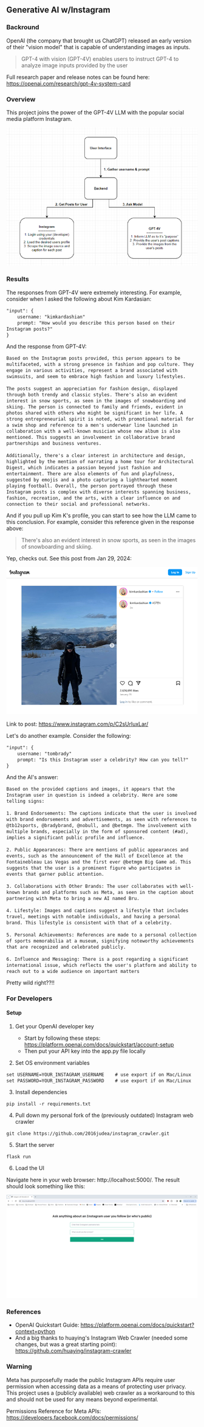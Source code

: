 ## Generative AI w/Instagram

### Backround

OpenAI (the company that brought us ChatGPT) released an early version of their "vision model" that is capable of understanding images as inputs.

> GPT-4 with vision (GPT-4V) enables users to instruct GPT-4 to analyze image inputs provided by the user

Full research paper and release notes can be found here: https://openai.com/research/gpt-4v-system-card

### Overview

This project joins the power of the GPT-4V LLM with the popular social media platform Instagram.

![system overview](documentation/system_overview.png)

### Results

The responses from GPT-4V were extremely interesting. For example, consider when I asked the following about Kim Kardasian:

```
"input": {
    username: "kimkardashian"
    prompt: "How would you describe this person based on their Instagram posts?"
}
```

And the response from GPT-4V:

```
Based on the Instagram posts provided, this person appears to be multifaceted, with a strong presence in fashion and pop culture. They engage in various activities, represent a brand associated with swimsuits, and seem to embrace high fashion and luxury lifestyles.

The posts suggest an appreciation for fashion design, displayed through both trendy and classic styles. There's also an evident interest in snow sports, as seen in the images of snowboarding and skiing. The person is connected to family and friends, evident in photos shared with others who might be significant in her life. A strong entrepreneurial spirit is noted, with promotional material for a swim shop and reference to a men's underwear line launched in collaboration with a well-known musician whose new album is also mentioned. This suggests an involvement in collaborative brand partnerships and business ventures.

Additionally, there's a clear interest in architecture and design, highlighted by the mention of narrating a home tour for Architectural Digest, which indicates a passion beyond just fashion and entertainment. There are also elements of fun and playfulness, suggested by emojis and a photo capturing a lighthearted moment playing football. Overall, the person portrayed through these Instagram posts is complex with diverse interests spanning business, fashion, recreation, and the arts, with a clear influence on and connection to their social and professional networks.
```

And if you pull up Kim K's profile, you can start to see how the LLM came to this conclusion. For example, consider this reference given in the response above:

> There's also an evident interest in snow sports, as seen in the images of snowboarding and skiing.

Yep, checks out. See this post from Jan 29, 2024:

![instagram post of kim kardashian skiing](documentation/kim_k_skiing.png)

Link to post: https://www.instagram.com/p/C2sUrluxLar/

Let's do another example. Consider the following:

```
"input": {
    username: "tombrady"
    prompt: "Is this Instagram user a celebrity? How can you tell?"
}
```

And the AI's answer:

```
Based on the provided captions and images, it appears that the Instagram user in question is indeed a celebrity. Here are some telling signs:

1. Brand Endorsements: The captions indicate that the user is involved with brand endorsements and advertisements, as seen with references to @tb12sports, @bradybrand, @nobull, and @betmgm. The involvement with multiple brands, especially in the form of sponsored content (#ad), implies a significant public profile and influence.

2. Public Appearances: There are mentions of public appearances and events, such as the announcement of the Hall of Excellence at the Fontainebleau Las Vegas and the first ever @betmgm Big Game ad. This suggests that the user is a prominent figure who participates in events that garner public attention.

3. Collaborations with Other Brands: The user collaborates with well-known brands and platforms such as Meta, as seen in the caption about partnering with Meta to bring a new AI named Bru.

4. Lifestyle: Images and captions suggest a lifestyle that includes travel, meetings with notable individuals, and having a personal brand. This lifestyle is consistent with that of a celebrity.

5. Personal Achievements: References are made to a personal collection of sports memorabilia at a museum, signifying noteworthy achievements that are recognized and celebrated publicly.

6. Influence and Messaging: There is a post regarding a significant international issue, which reflects the user's platform and ability to reach out to a wide audience on important matters
```

Pretty wild right??!!

### For Developers

#### Setup

1. Get your OpenAI developer key

   - Start by following these steps: https://platform.openai.com/docs/quickstart/account-setup
   - Then put your API key into the app.py file locally

2. Set OS environment variables

```
set USERNAME=YOUR_INSTAGRAM_USERNAME    # use export if on Mac/Linux
set PASSWORD=YOUR_INSTAGRAM_PASSWORD    # use export if on Mac/Linux
```

3. Install dependencies

```
pip install -r requirements.txt
```

4. Pull down my personal fork of the (previously outdated) Instagram web crawler

```
git clone https://github.com/2016judea/instagram_crawler.git
```

5. Start the server

```
flask run
```

6. Load the UI

Navigate here in your web browser: http://localhost:5000/. The result should look something like this:

![user_interface](documentation/user_interface.png)

### References

- OpenAI Quickstart Guide: https://platform.openai.com/docs/quickstart?context=python
- And a big thanks to huaying's Instagram Web Crawler (needed some changes, but was a great starting point): https://github.com/huaying/instagram-crawler

### Warning

Meta has purposefully made the public Instagram APIs require user permission when accessing data as a means of protecting user privacy. This project uses a (publicly available) web crawler as a workaround to this and should not be used for any means beyond experimental.

Permissions Reference for Meta APIs: https://developers.facebook.com/docs/permissions/
